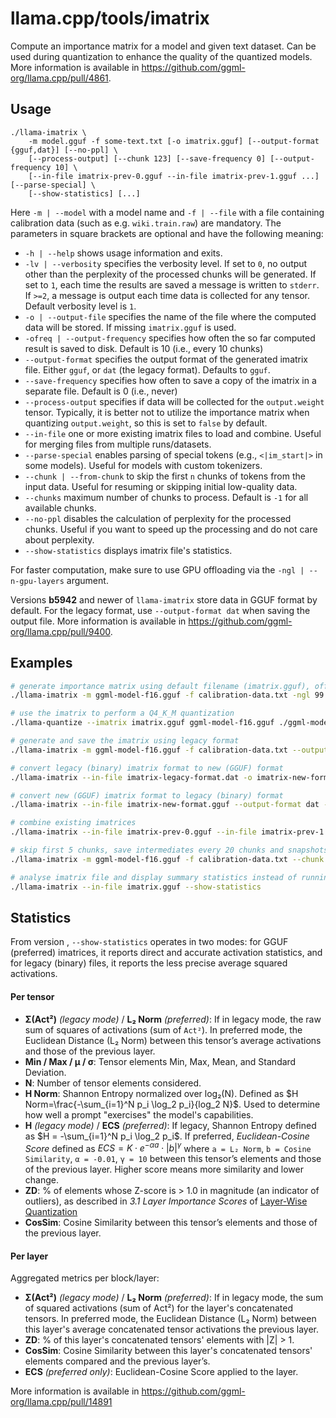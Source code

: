 # llama.cpp/tools/imatrix

Compute an importance matrix for a model and given text dataset. Can be used during quantization to enhance the quality of the quantized models.
More information is available in <https://github.com/ggml-org/llama.cpp/pull/4861>.

## Usage

```
./llama-imatrix \
    -m model.gguf -f some-text.txt [-o imatrix.gguf] [--output-format {gguf,dat}] [--no-ppl] \
    [--process-output] [--chunk 123] [--save-frequency 0] [--output-frequency 10] \
    [--in-file imatrix-prev-0.gguf --in-file imatrix-prev-1.gguf ...] [--parse-special] \
    [--show-statistics] [...]
```

Here `-m | --model` with a model name and `-f | --file` with a file containing calibration data (such as e.g. `wiki.train.raw`) are mandatory.
The parameters in square brackets are optional and have the following meaning:

* `-h | --help` shows usage information and exits.
* `-lv | --verbosity` specifies the verbosity level. If set to `0`, no output other than the perplexity of the processed chunks will be generated. If set to `1`, each time the results are saved a message is written to `stderr`. If `>=2`, a message is output each time data is collected for any tensor. Default verbosity level is `1`.
* `-o | --output-file` specifies the name of the file where the computed data will be stored. If missing `imatrix.gguf` is used.
* `-ofreq | --output-frequency` specifies how often the so far computed result is saved to disk. Default is 10 (i.e., every 10 chunks)
* `--output-format` specifies the output format of the generated imatrix file. Either `gguf`, or `dat` (the legacy format). Defaults to `gguf`.
* `--save-frequency` specifies how often to save a copy of the imatrix in a separate file. Default is 0 (i.e., never)
* `--process-output` specifies if data will be collected for the `output.weight` tensor. Typically, it is better not to utilize the importance matrix when quantizing `output.weight`, so this is set to `false` by default.
* `--in-file` one or more existing imatrix files to load and combine. Useful for merging files from multiple runs/datasets.
* `--parse-special` enables parsing of special tokens (e.g., `<|im_start|>` in some models). Useful for models with custom tokenizers.
* `--chunk | --from-chunk` to skip the first `n` chunks of tokens from the input data. Useful for resuming or skipping initial low-quality data.
* `--chunks` maximum number of chunks to process. Default is `-1` for all available chunks.
* `--no-ppl` disables the calculation of perplexity for the processed chunks. Useful if you want to speed up the processing and do not care about perplexity.
* `--show-statistics` displays imatrix file's statistics.

For faster computation, make sure to use GPU offloading via the `-ngl | --n-gpu-layers` argument.

Versions **b5942** and newer of `llama-imatrix` store data in GGUF format by default. For the legacy format, use `--output-format dat` when saving the output file. More information is available in <https://github.com/ggml-org/llama.cpp/pull/9400>.

## Examples

```bash
# generate importance matrix using default filename (imatrix.gguf), offloading 99 layers to GPU
./llama-imatrix -m ggml-model-f16.gguf -f calibration-data.txt -ngl 99

# use the imatrix to perform a Q4_K_M quantization
./llama-quantize --imatrix imatrix.gguf ggml-model-f16.gguf ./ggml-model-q4_k_m.gguf q4_k_m
```

```bash
# generate and save the imatrix using legacy format
./llama-imatrix -m ggml-model-f16.gguf -f calibration-data.txt --output-format dat -o imatrix-legcy-format.dat -ngl 99
```

```bash
# convert legacy (binary) imatrix format to new (GGUF) format
./llama-imatrix --in-file imatrix-legacy-format.dat -o imatrix-new-format.gguf
```

```bash
# convert new (GGUF) imatrix format to legacy (binary) format
./llama-imatrix --in-file imatrix-new-format.gguf --output-format dat -o imatrix-legacy-format.dat
```

```bash
# combine existing imatrices
./llama-imatrix --in-file imatrix-prev-0.gguf --in-file imatrix-prev-1.gguf -o imatrix-combined.gguf
```

```bash
# skip first 5 chunks, save intermediates every 20 chunks and snapshots every 50, parsing special tokens
./llama-imatrix -m ggml-model-f16.gguf -f calibration-data.txt --chunk 5 --output-frequency 20 --save-frequency 50 --parse-special
```

```bash
# analyse imatrix file and display summary statistics instead of running inference
./llama-imatrix --in-file imatrix.gguf --show-statistics
```

## Statistics

From version <bwxyz>, `--show-statistics` operates in two modes: for GGUF (preferred) imatrices, it reports direct and accurate activation statistics, and for legacy (binary) files, it reports the less precise average squared activations.

#### Per tensor

* **Σ(Act²)** *(legacy mode)* / **L₂ Norm** *(preferred)*: If in legacy mode, the raw sum of squares of activations (sum of `Act²`). In preferred mode, the Euclidean Distance (L₂ Norm) between this tensor’s average activations and those of the previous layer.
* **Min / Max / μ / σ**: Tensor elements Min, Max, Mean, and Standard Deviation.
* **N**: Number of tensor elements considered.
* **H Norm**: Shannon Entropy normalized over log₂(N). Defined as $H Norm=\frac{-\sum_{i=1}^N p_i \log_2 p_i}{log_2 N}$. Used to determine how well a prompt "exercises" the model's capabilities.
* **H** *(legacy mode)* / **ECS** *(preferred)*: If legacy, Shannon Entropy defined as $H = -\sum_{i=1}^N p_i \log_2 p_i$. If preferred, *Euclidean-Cosine Score* defined as $ECS = K \cdot e^{-\alpha a} \cdot |b|^{\gamma}$ where `a = L₂ Norm`, `b = Cosine Similarity`, `α = -0.01`, `γ = 10` between this tensor’s elements and those of the previous layer. Higher score means more similarity and lower change.
* **ZD**: % of elements whose Z-score is > 1.0 in magnitude (an indicator of outliers), as described in _3.1 Layer Importance Scores_ of [Layer-Wise Quantization](https://arxiv.org/abs/2406.17415)
* **CosSim**: Cosine Similarity between this tensor’s elements and those of the previous layer.

#### Per layer

Aggregated metrics per block/layer:

* **Σ(Act²)** *(legacy mode)* / **L₂ Norm** *(preferred)*: If in legacy mode, the sum of squared activations (sum of Act²) for the layer's concatenated tensors. In preferred mode, the Euclidean Distance (L₂ Norm) between this layer's average concatenated tensor activations the previous layer.
* **ZD**: % of this layer's concatenated tensors' elements with |Z| > 1.
* **CosSim**: Cosine Similarity between this layer's concatenated tensors' elements compared and the previous layer’s.
* **ECS** *(preferred only)*: Euclidean-Cosine Score applied to the layer.

More information is available in https://github.com/ggml-org/llama.cpp/pull/14891
